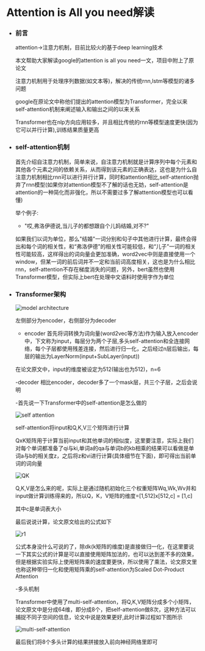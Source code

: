 # Attention is All you need解读
  - ### 前言
    attention->注意力机制，目前比较火的基于deep learning技术
    
    
    本文帮助大家解读google的attention is all you need一文，项目中附上了原论文
    
    
    注意力机制用于处理序列数据(如文本等)，解决的传统rnn,lstm等模型的诸多问题
    
    
    google在原论文中称他们提出的attention模型为Transformer，完全以来self-attention机制来阐述输入和输出之间的以来关系
    
    
    Transformer也在nlp方向应用较多，并且相比传统的rnn等模型速度更快(因为它可以并行计算),训练结果质量更高
  - ### self-attention机制
    首先介绍自注意力机制，简单来说，自注意力机制就是计算序列中每个元素和其他各个元素之间的依赖关系，从而得到该元素的正确表达，这也是为什么自注意力机制相比rnn可以进行并行计算，同时和attention相比,self-attention抛弃了rnn模型(如果你对attention模型不了解的话也无妨，self-attention是attention的一种简化而非强化，所以不需要过多了解attention模型也可以看懂)
    
    
    举个例子:
    - "哎,弗洛伊德说,当儿子的都想跟自个儿妈结婚,对不?"
    
    
    如果我们以词为单位，那么"结婚"一词分别和句子中其他进行计算，最终会得出和每个词的相关性，和“弗洛伊德”的相关性可能较低，和“儿子”一词的相关性可能较高，这样得出的词向量会更加准确，word2vec中则是直接使用一个window，但某一词的前后词并不一定和当前词高度相关，这也是为什么相比rnn，self-attention不存在梯度消失的问题，另外，bert虽然也使用Transformer模型，但实际上bert在处理中文语料时使用字作为单位
    
    
  - ### Transformer架构
    ![model architecture](https://github.com/jyushicelestialbeing/interpretation-of-the-paper/blob/master/attention-is-all-you-need/model_architecture.jpg)
    
    
    左侧部分为encoder，右侧部分为decoder
    
    - encoder
    首先将词转换为词向量(word2vec等方法)作为输入放入encoder中，下文称为input，每层分为两个子层,多头self-attention和全连接网络，每个子层都使用残差连接，然后进行归一化，之后经过n层后输出，每层的输出为LayerNorm(input+SubLayer(input))
    
    在论文原文中，input的维度被设定为512(输出也为512)，n=6
    
    
    -decoder
    相比encoder，decoder多了一个mask层，共三个子层，之后会说明
    
    
    -首先说一下Transformer中的self-attention是怎么做的
    
    
    ![self attention](https://github.com/jyushicelestialbeing/interpretation-of-the-paper/blob/master/attention-is-all-you-need/self-attention.jpg)
    
    
    self-attention将input和Q,K,V三个矩阵进行计算
    
    QxK矩阵用于计算当前input和其他单词的相似度，这里要注意，实际上我们对每个单词都准备了qi与ki,单词a的qa与单词b的kb相乘的结果可以看做是单词a与b的相关度z，之后将z和vi进行计算(具体细节在下面)，即可得出当前单词的词向量
    
    
    ![QK](https://github.com/jyushicelestialbeing/interpretation-of-the-paper/blob/master/attention-is-all-you-need/QK.jpg)
    
    
    Q,K,V是怎么来的呢，实际上是通过随机初始化三个权重矩阵Wq,Wk,Wv并和input做计算训练得来的，所以Q，K，V矩阵的维度=[1,512]x[512,c] = [1,c]
    
    
    其中c是单词表大小
    
    
    最后说说计算，论文原文给出的公式如下
    
    
    ![r1](https://github.com/jyushicelestialbeing/interpretation-of-the-paper/blob/master/attention-is-all-you-need/res.jpg)
    
    
    公式本身没什么可说的了，除dk(k矩阵的维度)是直接做归一化，在这里要说一下其实公式的计算是可以直接使用矩阵加法的，也可以达到差不多的效果，但是根据实验实际上使用矩阵乘的速度要更快，所以使用了乘法，论文原文里也称这种带归一化和使用矩阵乘的self-attention为Scaled Dot-Product Attention
   
    
    -多头机制
    
    
    Transformer中使用了multi-self-attention，将Q,K,V矩阵分成多个小矩阵，论文原文中是分成64维，即分成8个，把self-attention做8次，这种方法可以捕捉不同子空间的信息，论文中说是效果更好,此时计算过程如下图所示
    
    
    ![multi-self-attention](https://github.com/jyushicelestialbeing/interpretation-of-the-paper/blob/master/attention-is-all-you-need/multi.jpg)
    
    
    最后我们将8个多头计算的结果拼接放入前向神经网络里即可
    
    
    
    
    
    
    
